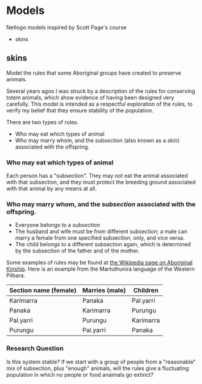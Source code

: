# Models
Netlogo models inspired by Scott Page's course

 * skins

## skins

Model the rules that some Aboriginal groups have created to preserve animals.

Several years agoo I was struck by a description of the rules for conserving totem animals, which show evidence of having been designed very carefully. This model is intended as a respectful exploration of the rules, to verify my belief that they ensure stability of the population.

There are two types of rules.

 * Who may eat which types of animal
 * Who may marry whom, and the *subsection* (also known as a *skin*) associated with the offspring.

### Who may eat which types of animal

Each person has a "subsection". They may not eat the animal associated with that subsection, and they must protect the breeding ground associated with that animal by any means at all.

### Who may marry whom, and the *subsection* associated with the offspring.

 * Everyone belongs to a *subsection*
 * The husband and wife must be from different subsection; a male can marry a female from one specified subsection, only, and vice versa.
 * The child belongs to a different subsection again, which is determined by the subsection of the father and of the mother.

Some examples of rules may be found at [the Wikipedia page on Aboriginal Kinship](http://en.wikipedia.org/wiki/Australian_Aboriginal_kinship). Here is an example from the Martuthunira language of the Western Pilbara.


|Section name (female)|Marries (male)|Children|
|---------------------|--------------|--------|
|Karimarra|Panaka|Pal.yarri|
|Panaka|Karimarra|Purungu|
|Pal.yarri|Purungu|Karimarra|
|Purungu|Pal.yarri|Panaka|

### Research Question

Is this system stable? If we start with a group of people from a "reasonable" mix of subsection, plus "enough" animals, will the rules give a fluctuating population in which no people or food anaimals go extinct?
